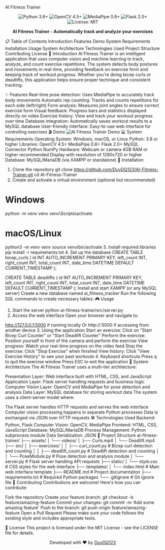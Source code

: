AI Fitness Trainer
<div align="center"> <img src="https://img.shields.io/badge/Python-3.8+-blue.svg" alt="Python 3.8+"/> <img src="https://img.shields.io/badge/OpenCV-4.5+-green.svg" alt="OpenCV 4.5+"/> <img src="https://img.shields.io/badge/MediaPipe-0.8+-red.svg" alt="MediaPipe 0.8+"/> <img src="https://img.shields.io/badge/Flask-2.0+-orange.svg" alt="Flask 2.0+"/> <img src="https://img.shields.io/badge/License-MIT-yellow.svg" alt="License: MIT"/> </div> <p align="center"> <b>AI Fitness Trainer - Automatically track and analyze your exercises</b> </p>
📋 Table of Contents
Introduction
Features
Demo
System Requirements
Installation
Usage
System Architecture
Technologies Used
Project Structure
Contributing
License
🎯 Introduction
AI Fitness Trainer is an intelligent application that uses computer vision and machine learning to track, analyze, and count exercise repetitions. The system detects body postures and movements in real-time, providing feedback on exercise form and keeping track of workout progress. Whether you're doing bicep curls or deadlifts, this application helps ensure proper technique and consistent tracking.

✨ Features
Real-time pose detection: Uses MediaPipe to accurately track body movements
Automatic rep counting: Tracks and counts repetitions for each side (left/right)
Form analysis: Measures joint angles to ensure correct exercise form
Visual feedback: Progress bars and statistics displayed directly on video
Exercise history: View and track your workout progress over time
Database integration: Automatically saves workout results to a MySQL database
User-friendly interface: Easy-to-use web interface for controlling exercises
🎬 Demo
<img alt="AI Fitness Trainer Demo" src="https://example.com/demo.gif">
💻 System Requirements
Operating System: Windows, macOS, or Linux
Python: 3.8 or higher
Libraries:
OpenCV 4.5+
MediaPipe 0.8+
Flask 2.0+
MySQL Connector Python
NumPy
Hardware:
Webcam or camera
4GB RAM or higher recommended
Display with resolution of 1280x720 or higher
Database: MySQL/MariaDB (via XAMPP or standalone)
🚀 Installation
1. Clone the repository
git clone https://github.com/DuyDQ123/AI-Fitness-Trainer.git
cd AI-Fitness-Trainer
2. Create and activate a virtual environment (optional but recommended)
# Windows
python -m venv venv
venv\Scripts\activate

# macOS/Linux
python3 -m venv venv
source venv/bin/activate
3. Install required libraries
pip install -r requirements.txt
4. Set up the database
CREATE TABLE bicep_curls (
    id INT AUTO_INCREMENT PRIMARY KEY,
    left_count INT,
    right_count INT,
    total_count INT,
    date_time DATETIME DEFAULT CURRENT_TIMESTAMP
);

CREATE TABLE deadlifts (
    id INT AUTO_INCREMENT PRIMARY KEY,
    left_count INT,
    right_count INT,
    total_count INT,
    date_time DATETIME DEFAULT CURRENT_TIMESTAMP
);
Install and start XAMPP (or any MySQL server)
Create a new database named ai_fitness_tracker
Run the following SQL commands to create necessary tables:
🎮 Usage
1. Start the server
python ai-fitness-trainer/src/server.py
2. Access the web interface
Open your browser and navigate to:

http://127.0.0.1:5000 if running locally
Or http://<your-ip-address>:5000 if accessing from another device
3. Using the application
Start an exercise: Click on "Start Bicep Curl Counter" or "Start Deadlift Counter"
Perform the exercise: Position yourself in front of the camera and perform the exercise
View progress: Watch your real-time progress on the video feed
Stop the exercise: Click "Stop Exercise" when finished
View history: Click "View Exercise History" to see your past workouts
4. Keyboard shortcuts
Press q to quit the exercise window
Press ESC to exit the application
🔄 System Architecture
The AI Fitness Trainer uses a multi-tier architecture:

Presentation Layer: Web interface built with HTML, CSS, and JavaScript
Application Layer: Flask server handling requests and business logic
Computer Vision Layer: OpenCV and MediaPipe for pose detection and analysis
Data Layer: MySQL database for storing workout data
The system uses a client-server model where:

The Flask server handles HTTP requests and serves the web interface
Computer vision processing happens in separate Python processes
Data is exchanged via JSON over HTTP requests
🛠️ Technologies Used
Backend: Python, Flask
Computer Vision: OpenCV, MediaPipe
Frontend: HTML, CSS, JavaScript
Database: MySQL/MariaDB
Process Management: Python subprocess module
Data Serialization: JSON
📁 Project Structure
ai-fitness-trainer/
├── assets/
│   └── videos/
│       ├── Curls.mp4
│       └── Deadlift.mp4
├── src/
│   ├── exercises/
│   │   ├── curl_count.py         # Bicep curl detection and counting
│   │   ├── deadlift_count.py     # Deadlift detection and counting
│   │   └── PoseModule.py         # Pose detection and analysis module
│   └── server.py                 # Flask server handling API requests
├── static/
│   └── style.css                 # CSS styles for the web interface
├── templates/
│   └── index.html                # Main web interface template
├── README.md                     # Project documentation
├── requirements.txt              # Required Python packages
└── .gitignore                    # Git ignore file
👥 Contributing
Contributions are welcome! Here's how you can contribute:

Fork the repository
Create your feature branch: git checkout -b feature/amazing-feature
Commit your changes: git commit -m 'Add some amazing feature'
Push to the branch: git push origin feature/amazing-feature
Open a Pull Request
Please make sure your code follows the existing style and includes appropriate tests.

📄 License
This project is licensed under the MIT License - see the LICENSE file for details.

<p align="center"> Developed with ❤️ by <a href="https://github.com/DuyDQ123">DuyDQ123</a> </p>
